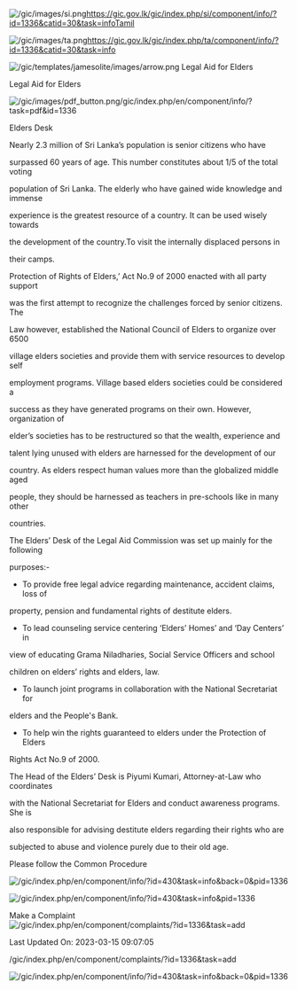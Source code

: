 <!-- Source: https://gic.gov.lk/gic/index.php/en/component/info/?id=1336&catid=30&task=info -->

![/gic/images/si.png](/gic/images/si.png)https://gic.gov.lk/gic/index.php/si/component/info/?id=1336&catid=30&task=infoTamil

![/gic/images/ta.png](/gic/images/ta.png)https://gic.gov.lk/gic/index.php/ta/component/info/?id=1336&catid=30&task=info

![/gic/templates/jamesolite/images/arrow.png](/gic/templates/jamesolite/images/arrow.png) Legal Aid for Elders

Legal Aid for Elders

![/gic/images/pdf_button.png](/gic/images/pdf_button.png)/gic/index.php/en/component/info/?task=pdf&id=1336

Elders Desk

Nearly 2.3 million of Sri Lanka’s population is senior citizens who have

surpassed 60 years of age. This number constitutes about 1/5 of the total voting

population of Sri Lanka. The elderly who have gained wide knowledge and immense

experience is the greatest resource of a country. It can be used wisely towards

the development of the country.To visit the internally displaced persons in

their camps.

Protection of Rights of Elders,’ Act No.9 of 2000 enacted with all party support

was the first attempt to recognize the challenges forced by senior citizens. The

Law however, established the National Council of Elders to organize over 6500

village elders societies and provide them with service resources to develop self

employment programs. Village based elders societies could be considered a

success as they have generated programs on their own. However, organization of

elder’s societies has to be restructured so that the wealth, experience and

talent lying unused with elders are harnessed for the development of our

country. As elders respect human values more than the globalized middle aged

people, they should be harnessed as teachers in pre-schools like in many other

countries.

The Elders’ Desk of the Legal Aid Commission was set up mainly for the following

purposes:-

 * To provide free legal advice regarding maintenance, accident claims, loss of

 property, pension and fundamental rights of destitute elders.

 * To lead counseling service centering ‘Elders’ Homes’ and ‘Day Centers’ in

 view of educating Grama Niladharies, Social Service Officers and school

 children on elders’ rights and elders, law.

 * To launch joint programs in collaboration with the National Secretariat for

 elders and the People's Bank.

 * To help win the rights guaranteed to elders under the Protection of Elders

 Rights Act No.9 of 2000.

The Head of the Elders’ Desk is Piyumi Kumari, Attorney-at-Law who coordinates

with the National Secretariat for Elders and conduct awareness programs. She is

also responsible for advising destitute elders regarding their rights who are

subjected to abuse and violence purely due to their old age.

Please follow the Common Procedure

![/gic/index.php/en/component/info/?id=430&task=info&back=0&pid=1336](/gic/index.php/en/component/info/?id=430&task=info&back=0&pid=1336)

![/gic/index.php/en/component/info/?id=430&task=info&pid=1336](/gic/index.php/en/component/info/?id=430&task=info&pid=1336)

Make a Complaint ![/gic/index.php/en/component/complaints/?id=1336&task=add](/gic/index.php/en/component/complaints/?id=1336&task=add)

Last Updated On: 2023-03-15 09:07:05

/gic/index.php/en/component/complaints/?id=1336&task=add

![/gic/index.php/en/component/info/?id=430&task=info&back=0&pid=1336](/gic/index.php/en/component/info/?id=430&task=info&back=0&pid=1336)